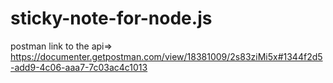 # sticky-note-for-node.js

postman link to the api=> https://documenter.getpostman.com/view/18381009/2s83ziMi5x#1344f2d5-add9-4c06-aaa7-7c03ac4c1013
